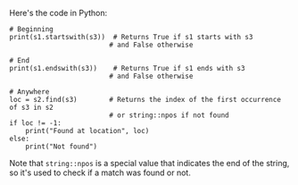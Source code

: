 
Here's the code in Python:
```
# Beginning
print(s1.startswith(s3))  # Returns True if s1 starts with s3
                         # and False otherwise

# End
print(s1.endswith(s3))    # Returns True if s1 ends with s3
                         # and False otherwise

# Anywhere
loc = s2.find(s3)        # Returns the index of the first occurrence of s3 in s2
                         # or string::npos if not found
if loc != -1:
    print("Found at location", loc)
else:
    print("Not found")
```
Note that `string::npos` is a special value that indicates the end of the string, so it's used to check if a match was found or not.
